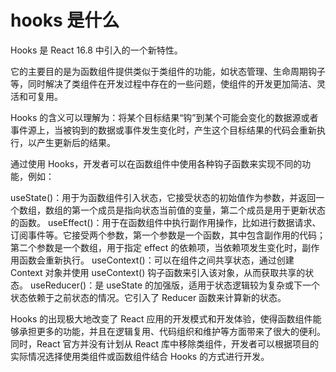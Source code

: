 # hooks 是什么

Hooks 是 React 16.8 中引入的一个新特性。

它的主要目的是为函数组件提供类似于类组件的功能，如状态管理、生命周期钩子等，同时解决了类组件在开发过程中存在的一些问题，使组件的开发更加简洁、灵活和可复用。

Hooks 的含义可以理解为：将某个目标结果“钩”到某个可能会变化的数据源或者事件源上，当被钩到的数据或事件发生变化时，产生这个目标结果的代码会重新执行，以产生更新后的结果。

通过使用 Hooks，开发者可以在函数组件中使用各种钩子函数来实现不同的功能，例如：

useState()：用于为函数组件引入状态，它接受状态的初始值作为参数，并返回一个数组，数组的第一个成员是指向状态当前值的变量，第二个成员是用于更新状态的函数。
useEffect()：用于在函数组件中执行副作用操作，比如进行数据请求、订阅事件等。它接受两个参数，第一个参数是一个函数，其中包含副作用的代码；第二个参数是一个数组，用于指定 effect 的依赖项，当依赖项发生变化时，副作用函数会重新执行。
useContext()：可以在组件之间共享状态，通过创建 Context 对象并使用 useContext() 钩子函数来引入该对象，从而获取共享的状态。
useReducer()：是 useState 的加强版，适用于状态逻辑较为复杂或下一个状态依赖于之前状态的情况。它引入了 Reducer 函数来计算新的状态。

Hooks 的出现极大地改变了 React 应用的开发模式和开发体验，使得函数组件能够承担更多的功能，并且在逻辑复用、代码组织和维护等方面带来了很大的便利。同时，React 官方并没有计划从 React 库中移除类组件，开发者可以根据项目的实际情况选择使用类组件或函数组件结合 Hooks 的方式进行开发。
